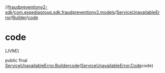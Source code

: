 //[fraudpreventionv2-sdk](../../../../index.md)/[com.expediagroup.sdk.fraudpreventionv2.models](../../index.md)/[ServiceUnavailableError](../index.md)/[Builder](index.md)/[code](code.md)

# code

[JVM]\

public final [ServiceUnavailableError.Builder](index.md)[code](code.md)([ServiceUnavailableError.Code](../-code/index.md)code)
